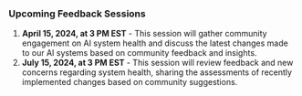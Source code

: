 ### Upcoming Feedback Sessions
1. **April 15, 2024, at 3 PM EST** - This session will gather community engagement on AI system health and discuss the latest changes made to our AI systems based on community feedback and insights.
2. **July 15, 2024, at 3 PM EST** - This session will review feedback and new concerns regarding system health, sharing the assessments of recently implemented changes based on community suggestions.